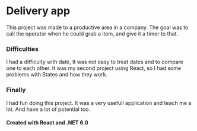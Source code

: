 # Delivery app

This project was made to a productive area in a company.
The goal was to call the operator when he could grab a item, and give it a timer to that.



### Difficulties

I had a difficulty with date, It was not easy to treat dates and to compare one to each other.
It was my second project using React, so I had some problems with States and how they work.

### Finally

I had fun doing this project. It was a very usefull application and teach me a lot. And have a lot of potential too.

#### Created with React and .NET 6.0